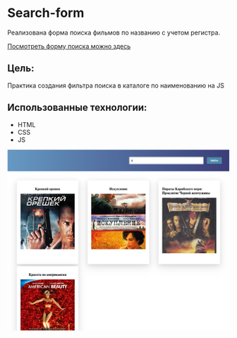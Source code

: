 # Search-form

Реализована форма поиска фильмов по названию с учетом регистра.

[Посмотреть форму поиска можно здесь](https://codepen.io/pen/)

## Цель: 

Практика создания фильтра поиска в каталоге по наименованию на JS

## Использованныe технологии:
* HTML
* CSS
* JS


![screenshot фильтра поиска](/view.png)
